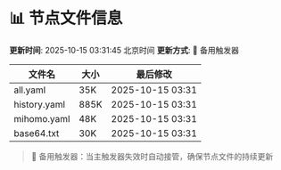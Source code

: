 # 📊 节点文件信息

**更新时间**: 2025-10-15 03:31:45 北京时间
**更新方式**: 🔄 备用触发器

| 文件名 | 大小 | 最后修改 |
|--------|------|----------|
| all.yaml | 35K | 2025-10-15 03:31 |
| history.yaml | 885K | 2025-10-15 03:31 |
| mihomo.yaml | 48K | 2025-10-15 03:31 |
| base64.txt | 30K | 2025-10-15 03:31 |

> 🔄 备用触发器：当主触发器失效时自动接管，确保节点文件的持续更新
